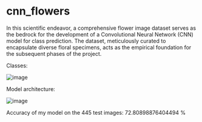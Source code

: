 # cnn_flowers

In this scientific endeavor, a comprehensive flower image dataset serves as the bedrock for the development of a Convolutional Neural Network (CNN) model for class prediction. The dataset, meticulously curated to encapsulate diverse floral specimens, acts as the empirical foundation for the subsequent phases of the project. 

Classes:
  
  ![image](https://github.com/sxvxmx/cnn_flowers/assets/115085796/5a2c5240-ebe8-4d83-9814-f327c71cca43)

Model architecture:
  
  ![image](https://github.com/sxvxmx/cnn_flowers/assets/115085796/5637c2e0-3381-451d-93f6-0d45912467b8)

Accuracy of my model on the 445 test images: 72.80898876404494 %
